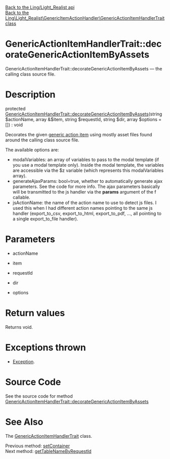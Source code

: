 [Back to the Ling/Light_Realist api](https://github.com/lingtalfi/Light_Realist/blob/master/doc/api/Ling/Light_Realist.md)<br>
[Back to the Ling\Light_Realist\GenericItemActionHandler\GenericActionItemHandlerTrait class](https://github.com/lingtalfi/Light_Realist/blob/master/doc/api/Ling/Light_Realist/GenericItemActionHandler/GenericActionItemHandlerTrait.md)


GenericActionItemHandlerTrait::decorateGenericActionItemByAssets
================



GenericActionItemHandlerTrait::decorateGenericActionItemByAssets — the calling class source file.




Description
================


protected [GenericActionItemHandlerTrait::decorateGenericActionItemByAssets](https://github.com/lingtalfi/Light_Realist/blob/master/doc/api/Ling/Light_Realist/GenericItemActionHandler/GenericActionItemHandlerTrait/decorateGenericActionItemByAssets.md)(string $actionName, array &$item, string $requestId, string $dir, array $options = []) : void




Decorates the given [generic action item](https://github.com/lingtalfi/Light_Realist/blob/master/doc/pages/generic-action-item.md) using mostly asset files found around
the calling class source file.


The available options are:

- modalVariables: an array of variables to pass to the modal template (if you use a modal template only).
             Inside the modal template, the variables are accessible via the $z variable (which represents this modalVariables array).
- generateAjaxParams: bool=true, whether to automatically generate ajax parameters. See the code for more info.
                     The ajax parameters basically will be transmitted to the js handler via the **params** argument of the f callable.
- jsActionName: the name of the action name to use to detect js files.
                 I used this when I had different action names pointing to the same js handler (export_to_csv, export_to_html, export_to_pdf, ...,
                 all pointing to a single export_to_file handler).




Parameters
================


- actionName

    

- item

    

- requestId

    

- dir

    

- options

    


Return values
================

Returns void.


Exceptions thrown
================

- [Exception](http://php.net/manual/en/class.exception.php).&nbsp;







Source Code
===========
See the source code for method [GenericActionItemHandlerTrait::decorateGenericActionItemByAssets](https://github.com/lingtalfi/Light_Realist/blob/master/GenericItemActionHandler/GenericActionItemHandlerTrait.php#L85-L129)


See Also
================

The [GenericActionItemHandlerTrait](https://github.com/lingtalfi/Light_Realist/blob/master/doc/api/Ling/Light_Realist/GenericItemActionHandler/GenericActionItemHandlerTrait.md) class.

Previous method: [setContainer](https://github.com/lingtalfi/Light_Realist/blob/master/doc/api/Ling/Light_Realist/GenericItemActionHandler/GenericActionItemHandlerTrait/setContainer.md)<br>Next method: [getTableNameByRequestId](https://github.com/lingtalfi/Light_Realist/blob/master/doc/api/Ling/Light_Realist/GenericItemActionHandler/GenericActionItemHandlerTrait/getTableNameByRequestId.md)<br>

